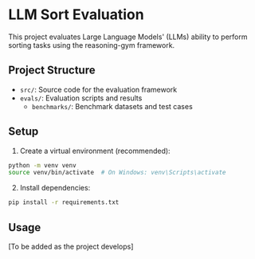 # LLM Sort Evaluation

This project evaluates Large Language Models' (LLMs) ability to perform sorting tasks using the reasoning-gym framework.

## Project Structure

- `src/`: Source code for the evaluation framework
- `evals/`: Evaluation scripts and results
  - `benchmarks/`: Benchmark datasets and test cases
  
## Setup

1. Create a virtual environment (recommended):
```bash
python -m venv venv
source venv/bin/activate  # On Windows: venv\Scripts\activate
```

2. Install dependencies:
```bash
pip install -r requirements.txt
```

## Usage

[To be added as the project develops] 
